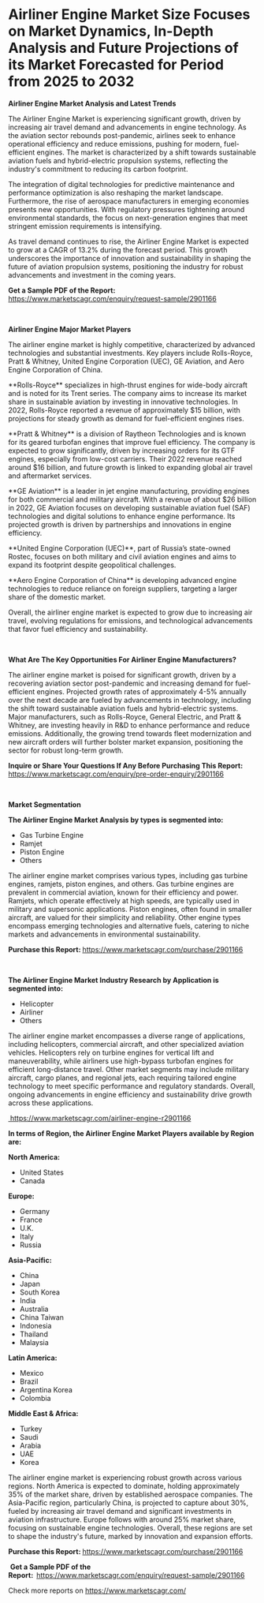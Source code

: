 <p><h1>Airliner Engine Market Size Focuses on Market Dynamics, In-Depth Analysis and Future Projections of its Market Forecasted for Period from 2025 to 2032</h1></p><p><strong>Airliner Engine Market Analysis and Latest Trends</strong></p>
<p><p>The Airliner Engine Market is experiencing significant growth, driven by increasing air travel demand and advancements in engine technology. As the aviation sector rebounds post-pandemic, airlines seek to enhance operational efficiency and reduce emissions, pushing for modern, fuel-efficient engines. The market is characterized by a shift towards sustainable aviation fuels and hybrid-electric propulsion systems, reflecting the industry's commitment to reducing its carbon footprint.</p><p>The integration of digital technologies for predictive maintenance and performance optimization is also reshaping the market landscape. Furthermore, the rise of aerospace manufacturers in emerging economies presents new opportunities. With regulatory pressures tightening around environmental standards, the focus on next-generation engines that meet stringent emission requirements is intensifying. </p><p>As travel demand continues to rise, the Airliner Engine Market is expected to grow at a CAGR of 13.2% during the forecast period. This growth underscores the importance of innovation and sustainability in shaping the future of aviation propulsion systems, positioning the industry for robust advancements and investment in the coming years.</p></p>
<p><strong>Get a Sample PDF of the Report:&nbsp;</strong> <a href="https://www.marketscagr.com/enquiry/request-sample/2901166?utm_campaign=3537&utm_medium=2&utm_source=Github&utm_content=ia&utm_term=16032025&utm_id=airliner-engine">https://www.marketscagr.com/enquiry/request-sample/2901166</a></p>
<p>&nbsp;</p>
<p><strong>Airliner Engine Major Market Players</strong></p>
<p><p>The airliner engine market is highly competitive, characterized by advanced technologies and substantial investments. Key players include Rolls-Royce, Pratt & Whitney, United Engine Corporation (UEC), GE Aviation, and Aero Engine Corporation of China.</p><p>**Rolls-Royce** specializes in high-thrust engines for wide-body aircraft and is noted for its Trent series. The company aims to increase its market share in sustainable aviation by investing in innovative technologies. In 2022, Rolls-Royce reported a revenue of approximately $15 billion, with projections for steady growth as demand for fuel-efficient engines rises.</p><p>**Pratt & Whitney** is a division of Raytheon Technologies and is known for its geared turbofan engines that improve fuel efficiency. The company is expected to grow significantly, driven by increasing orders for its GTF engines, especially from low-cost carriers. Their 2022 revenue reached around $16 billion, and future growth is linked to expanding global air travel and aftermarket services.</p><p>**GE Aviation** is a leader in jet engine manufacturing, providing engines for both commercial and military aircraft. With a revenue of about $26 billion in 2022, GE Aviation focuses on developing sustainable aviation fuel (SAF) technologies and digital solutions to enhance engine performance. Its projected growth is driven by partnerships and innovations in engine efficiency.</p><p>**United Engine Corporation (UEC)**, part of Russia’s state-owned Rostec, focuses on both military and civil aviation engines and aims to expand its footprint despite geopolitical challenges. </p><p>**Aero Engine Corporation of China** is developing advanced engine technologies to reduce reliance on foreign suppliers, targeting a larger share of the domestic market.</p><p>Overall, the airliner engine market is expected to grow due to increasing air travel, evolving regulations for emissions, and technological advancements that favor fuel efficiency and sustainability.</p></p>
<p>&nbsp;</p>
<p><strong>What Are The Key Opportunities For Airliner Engine Manufacturers?</strong></p>
<p><p>The airliner engine market is poised for significant growth, driven by a recovering aviation sector post-pandemic and increasing demand for fuel-efficient engines. Projected growth rates of approximately 4-5% annually over the next decade are fueled by advancements in technology, including the shift toward sustainable aviation fuels and hybrid-electric systems. Major manufacturers, such as Rolls-Royce, General Electric, and Pratt & Whitney, are investing heavily in R&D to enhance performance and reduce emissions. Additionally, the growing trend towards fleet modernization and new aircraft orders will further bolster market expansion, positioning the sector for robust long-term growth.</p></p>
<p><strong>Inquire or Share Your Questions If Any Before Purchasing This Report:</strong> <a href="https://www.marketscagr.com/enquiry/pre-order-enquiry/2901166?utm_campaign=3537&utm_medium=2&utm_source=Github&utm_content=ia&utm_term=16032025&utm_id=airliner-engine">https://www.marketscagr.com/enquiry/pre-order-enquiry/2901166</a></p>
<p>&nbsp;</p>
<p><strong>Market Segmentation</strong></p>
<p><strong>The Airliner Engine Market Analysis by types is segmented into:</strong></p>
<p><ul><li>Gas Turbine Engine</li><li>Ramjet</li><li>Piston Engine</li><li>Others</li></ul></p>
<p><p>The airliner engine market comprises various types, including gas turbine engines, ramjets, piston engines, and others. Gas turbine engines are prevalent in commercial aviation, known for their efficiency and power. Ramjets, which operate effectively at high speeds, are typically used in military and supersonic applications. Piston engines, often found in smaller aircraft, are valued for their simplicity and reliability. Other engine types encompass emerging technologies and alternative fuels, catering to niche markets and advancements in environmental sustainability.</p></p>
<p><strong>Purchase this Report:&nbsp;</strong><a href="https://www.marketscagr.com/purchase/2901166?utm_campaign=3537&utm_medium=2&utm_source=Github&utm_content=ia&utm_term=16032025&utm_id=airliner-engine">https://www.marketscagr.com/purchase/2901166</a></p>
<p>&nbsp;</p>
<p><strong>The Airliner Engine Market Industry Research by Application is segmented into:</strong></p>
<p><ul><li>Helicopter</li><li>Airliner</li><li>Others</li></ul></p>
<p><p>The airliner engine market encompasses a diverse range of applications, including helicopters, commercial aircraft, and other specialized aviation vehicles. Helicopters rely on turbine engines for vertical lift and maneuverability, while airliners use high-bypass turbofan engines for efficient long-distance travel. Other market segments may include military aircraft, cargo planes, and regional jets, each requiring tailored engine technology to meet specific performance and regulatory standards. Overall, ongoing advancements in engine efficiency and sustainability drive growth across these applications.</p></p>
<p><a href="https://www.marketscagr.com/airliner-engine-r2901166?utm_campaign=3537&utm_medium=2&utm_source=Github&utm_content=ia&utm_term=16032025&utm_id=airliner-engine">&nbsp;https://www.marketscagr.com/airliner-engine-r2901166</a></p>
<p><strong>In terms of Region, the Airliner Engine Market Players available by Region are:</strong></p>
<p>
    <p> <strong> North America: </strong>
        <ul>
            <li>United States</li>
            <li>Canada</li>
        </ul>
        </p> 
    <p> <strong> Europe: </strong>
        <ul>
            <li>Germany</li>
            <li>France</li>
            <li>U.K.</li>
            <li>Italy</li>
            <li>Russia</li>
        </ul>
        </p> 
    <p> <strong> Asia-Pacific: </strong>
        <ul>
            <li>China</li>
            <li>Japan</li>
            <li>South Korea</li>
            <li>India</li>
            <li>Australia</li>
            <li>China Taiwan</li>
            <li>Indonesia</li>
            <li>Thailand</li>
            <li>Malaysia</li>
        </ul>
        </p> 
    <p> <strong> Latin America: </strong>
        <ul>
            <li>Mexico</li>
            <li>Brazil</li>
            <li>Argentina Korea</li>
            <li>Colombia</li>
        </ul>
        </p> 
    <p> <strong> Middle East & Africa: </strong>
        <ul>
            <li>Turkey</li>
            <li>Saudi</li>
            <li>Arabia</li>
            <li>UAE</li>
            <li>Korea</li>
        </ul>
    </p>
    </p>
<p><p>The airliner engine market is experiencing robust growth across various regions. North America is expected to dominate, holding approximately 35% of the market share, driven by established aerospace companies. The Asia-Pacific region, particularly China, is projected to capture about 30%, fueled by increasing air travel demand and significant investments in aviation infrastructure. Europe follows with around 25% market share, focusing on sustainable engine technologies. Overall, these regions are set to shape the industry's future, marked by innovation and expansion efforts.</p></p>
<p><strong>Purchase this Report: </strong><a href="https://www.marketscagr.com/purchase/2901166?utm_campaign=3537&utm_medium=2&utm_source=Github&utm_content=ia&utm_term=16032025&utm_id=airliner-engine">https://www.marketscagr.com/purchase/2901166</a></p>
<p>&nbsp;<strong>Get a Sample PDF of the Report:&nbsp;&nbsp;</strong><a href="https://www.marketscagr.com/enquiry/request-sample/2901166?utm_campaign=3537&utm_medium=2&utm_source=Github&utm_content=ia&utm_term=16032025&utm_id=airliner-engine">https://www.marketscagr.com/enquiry/request-sample/2901166</a></p>
<p><strong></strong></p>
<p>Check more reports on <a href="https://www.marketscagr.com/?utm_campaign=3537&utm_medium=2&utm_source=Github&utm_content=ia&utm_term=16032025&utm_id=airliner-engine">https://www.marketscagr.com/</a></p>